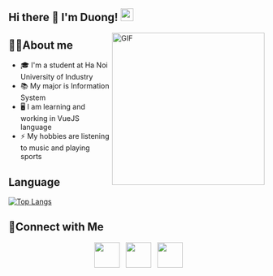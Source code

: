 <h2>Hi there 👋 I'm Duong! <img src="https://github.com/souvikguria98/souvikguria98/blob/master/Hi.gif" width="25"></h2>
<img align="right" alt="GIF" src="https://user-images.githubusercontent.com/74038190/212749171-b84692a8-2b04-4e3b-93ca-ac14705da224.gif" width="300"/>

<h2>👨‍💻About me </h2>

- 🎓 I'm a student at Ha Noi University of Industry <br>
- 📚 My major is Information System <br> 
- 🖥️ I am learning and working in VueJS language <br>
- ⚡ My hobbies are listening to music and playing sports <br>

<h2>Language</h2>

[![Top Langs](https://github-readme-stats.vercel.app/api/top-langs/?username=duong01&layout=compact&text_color=daf7dc&bg_color=151515)](https://github.com/devSouvik/github-readme-stats)
</br>

<h2>🚀Connect with Me </h2>
<p align="center">
&nbsp; <a href="https://www.facebook.com/duongitbg01" target="_blank" rel="noopener noreferrer"><img src="https://raw.githubusercontent.com/rahuldkjain/github-profile-readme-generator/master/src/images/icons/Social/facebook.svg" width="50" /></a>  
&nbsp; <a href="https://www.instagram.com/duongbg01" target="_blank" rel="noopener noreferrer"><img src="https://upload.wikimedia.org/wikipedia/commons/thumb/e/e7/Instagram_logo_2016.svg/2048px-Instagram_logo_2016.svg.png" width="50" /></a>  
&nbsp; <a href="nguyenvanduongit01@gmail.com" target="_blank" rel="noopener noreferrer"><img src="https://upload.wikimedia.org/wikipedia/commons/thumb/7/7e/Gmail_icon_%282020%29.svg/800px-Gmail_icon_%282020%29.svg.png"  width="50" /></a>
</p>



